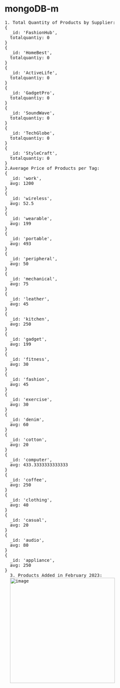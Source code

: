 # mongoDB-m
<pre>
1. Total Quantity of Products by Supplier:
{
  _id: 'FashionHub',
  totalquantiy: 0
}
{
  _id: 'HomeBest',
  totalquantiy: 0
}
{
  _id: 'ActiveLife',
  totalquantiy: 0
}
{
  _id: 'GadgetPro',
  totalquantiy: 0
}
{
  _id: 'SoundWave',
  totalquantiy: 0
}
{
  _id: 'TechGlobe',
  totalquantiy: 0
}
{
  _id: 'StyleCraft',
  totalquantiy: 0
}
2.Average Price of Products per Tag:
{
  _id: 'work',
  avg: 1200
}
{
  _id: 'wireless',
  avg: 52.5
}
{
  _id: 'wearable',
  avg: 199
}
{
  _id: 'portable',
  avg: 493
}
{
  _id: 'peripheral',
  avg: 50
}
{
  _id: 'mechanical',
  avg: 75
}
{
  _id: 'leather',
  avg: 45
}
{
  _id: 'kitchen',
  avg: 250
}
{
  _id: 'gadget',
  avg: 199
}
{
  _id: 'fitness',
  avg: 30
}
{
  _id: 'fashion',
  avg: 45
}
{
  _id: 'exercise',
  avg: 30
}
{
  _id: 'denim',
  avg: 60
}
{
  _id: 'cotton',
  avg: 20
}
{
  _id: 'computer',
  avg: 433.3333333333333
}
{
  _id: 'coffee',
  avg: 250
}
{
  _id: 'clothing',
  avg: 40
}
{
  _id: 'casual',
  avg: 20
}
{
  _id: 'audio',
  avg: 80
}
{
  _id: 'appliance',
  avg: 250
}
  3. Products Added in February 2023:
  <img width="335" alt="image" src="https://github.com/user-attachments/assets/92e8e2e7-40d7-42da-a02d-0f5684b85924" />






</pre>
